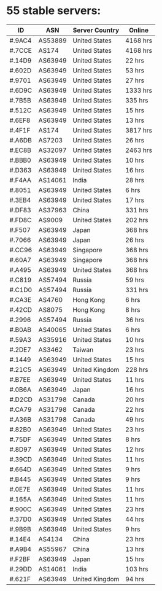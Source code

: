 # 55 stable servers:

| ID | ASN | Server Country | Online |
| ------ | ------ | ------ | ------ |
| #.9AC4 | AS53889 | United States | 4168 hrs |
| #.7CCE | AS174 | United States | 4168 hrs |
| #.14D9 | AS63949 | United States | 22 hrs |
| #.602D | AS63949 | United States | 53 hrs |
| #.9701 | AS63949 | United States | 27 hrs |
| #.6D9C | AS63949 | United States | 1333 hrs |
| #.7B5B | AS63949 | United States | 335 hrs |
| #.512C | AS63949 | United States | 15 hrs |
| #.6EF8 | AS63949 | United States | 13 hrs |
| #.4F1F | AS174 | United States | 3817 hrs |
| #.A6DB | AS7203 | United States | 26 hrs |
| #.EC8B | AS32097 | United States | 2463 hrs |
| #.BBB0 | AS63949 | United States | 10 hrs |
| #.D363 | AS63949 | United States | 16 hrs |
| #.F4AA | AS14061 | India | 28 hrs |
| #.8051 | AS63949 | United States | 6 hrs |
| #.3EB4 | AS63949 | United States | 17 hrs |
| #.DF83 | AS37963 | China | 331 hrs |
| #.FD8C | AS9009 | United States | 202 hrs |
| #.F507 | AS63949 | Japan | 368 hrs |
| #.7066 | AS63949 | Japan | 26 hrs |
| #.CC96 | AS63949 | Singapore | 368 hrs |
| #.60A7 | AS63949 | Singapore | 368 hrs |
| #.A495 | AS63949 | United States | 368 hrs |
| #.C819 | AS57494 | Russia | 59 hrs |
| #.C1D0 | AS57494 | Russia | 331 hrs |
| #.CA3E | AS4760 | Hong Kong | 6 hrs |
| #.42CD | AS8075 | Hong Kong | 8 hrs |
| #.2996 | AS57494 | Russia | 36 hrs |
| #.B0AB | AS40065 | United States | 6 hrs |
| #.59A3 | AS35916 | United States | 10 hrs |
| #.2DE7 | AS3462 | Taiwan | 23 hrs |
| #.1449 | AS63949 | United States | 15 hrs |
| #.21C5 | AS63949 | United Kingdom | 228 hrs |
| #.B7EE | AS63949 | United States | 11 hrs |
| #.0B6A | AS63949 | Japan | 16 hrs |
| #.D2CD | AS31798 | Canada | 20 hrs |
| #.CA79 | AS31798 | Canada | 22 hrs |
| #.A36B | AS31798 | Canada | 49 hrs |
| #.82B0 | AS63949 | United States | 23 hrs |
| #.75DF | AS63949 | United States | 8 hrs |
| #.8D97 | AS63949 | United States | 12 hrs |
| #.39CD | AS63949 | United States | 11 hrs |
| #.664D | AS63949 | United States | 9 hrs |
| #.B445 | AS63949 | United States | 9 hrs |
| #.0E7E | AS63949 | United States | 11 hrs |
| #.165A | AS63949 | United States | 11 hrs |
| #.900C | AS63949 | United States | 23 hrs |
| #.37D0 | AS63949 | United States | 44 hrs |
| #.9B9B | AS63949 | United States | 9 hrs |
| #.14E4 | AS4134 | China | 23 hrs |
| #.A9B4 | AS55967 | China | 13 hrs |
| #.F2BF | AS63949 | Japan | 15 hrs |
| #.29DD | AS14061 | India | 103 hrs |
| #.621F | AS63949 | United Kingdom | 94 hrs |

